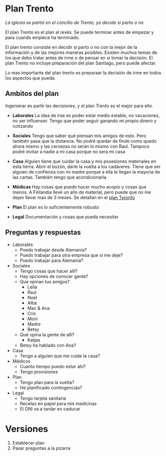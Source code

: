 # Plan Trento
_La iglesia se partió en el concilio de Trento, yo decido  si parto o no_

El plan Trento es el plan al revés. Se puede terminar antes de empezar y para cuando empiece ha terminado. 


El plan trento consiste en decidir si parto o no con la mejor de la información y de las mejores maneras posibles. Existen muchos temas de los que debo tratar antes de irme o de pensar en si tomar la decisión. El plan Trento no incluye preparación del plan Santiago, pero puede afectar.

Lo mas importante del plan trento es preparaar la decisión de irme en todos los aspectos que pueda.

## Ambitos del plan
Ingenierar es partir las decisiones, y el plan Trento es el mejor para ello. 

- **Laborales**
La idea de irse es poder estar medio estable, no vacaciones, no ser influenser. Tengo que poder seguir ganando mi propio dinero y cotizando

- **Sociales**
Tengo que saber qué piensan mis amigos de esto. Pero también pasa que la distancia. No podré quedar de finde como quedo ahora mismo y las cervezas no serán lo mismo con Raul. Tampoco podré invitar a nadie a mi casa porque no será mi casa

- **Casa**
Alguien tiene que cuidar la casa y mis posesiones materiales en esta tierra. Abrir el buzón, darle la vuelta a los cadáveres. Tiene que ser alguien de confienza con mi madre porque a ella le llegan la mayoría de las cartas. También tengo que acondicionarla.

- **Médicas**
Hay cosas que puedo hacer mucho acopio y cosas que menos. A Finlandia llevé un año de material, pero puede que no me dejen llevar mas de 3 meses. Se detallan en el [plan Toronto](Toronto.md)

- **Plan**
El plan es lo suficientemente robusto

- **Legal**
Documentación y cosas que pueda necesitar

## Preguntas y respuestas
- Laborales
  - Puedo trabajar desde Alemania?
  - Puedo trabajar para otra empresa que si me deje?
  - Puedo trabajar para Alemania?
- Sociales
  - Tengo cosas que hacer allí? 
  - Hay opciones de conocer gente?
  - Que opinan tus amigos?
    - Leila
    - Raul
    - Noel
    - Alba
    - Mac & Ana
    - Cris
    - Moni
    - Madre
    - Betsy
  - Qué opina la gente de allí?
    - Katjas
  - Betsy ha hablado con Ana?
- Casa
  - Tengo a alguien que me cuide la casa?
- Médicos
  - Cuanto tiempo puedo estar ahí?
  - Tengo provisiones
- Plan
  - Tengo plan para la vuelta?
  - He planificado contingencias?
- Legal
  - Tengo tarjeta sanitaria
  - Recetas en papel para mis medicinas
  - El DNI va a tardar en caducar

# Versiones
1. Establecer plan
2. Pasar preguntas a la pizarra